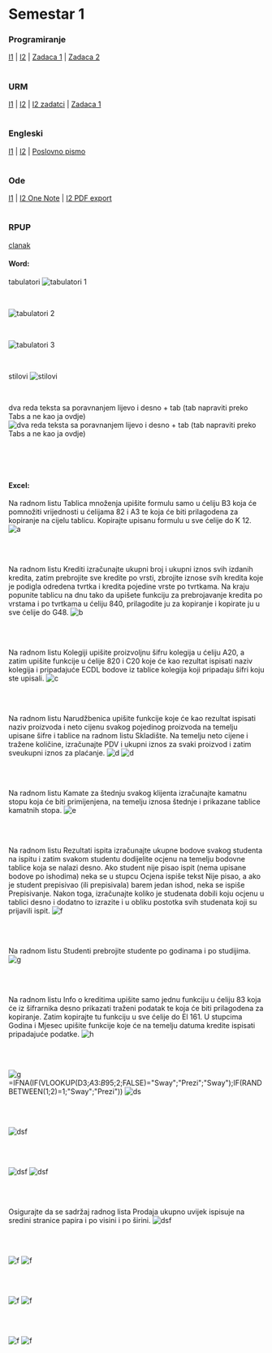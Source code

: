 # Semestar 1
### Programiranje
[I1](https://github.com/frainfreeze/studying/tree/master/university/10004-prog/home%20exercises%201)
| [I2](https://github.com/frainfreeze/studying/tree/master/university/10004-prog/home%20exercises%202)
 | [Zadaca 1](https://github.com/frainfreeze/studying/blob/master/university/skripte/PROG_I1.pdf)
 | [Zadaca 2](https://github.com/frainfreeze/studying/tree/master/university/10004-prog/homeworks/DZ2)


#
### URM
[I1](https://github.com/frainfreeze/studying/blob/master/university/skripte/URM_I1.pdf)
 | [I2](https://github.com/frainfreeze/studying/blob/master/university/skripte/URM_I2.pdf)
 | [I2 zadatci](https://github.com/frainfreeze/studying/blob/master/university/skripte/URM_I2_zad.txt) 
 | [Zadaca 1](https://github.com/frainfreeze/studying/tree/master/university/10005-networks/IP%20calculator%20homework)



#
### Engleski
[I1](https://github.com/frainfreeze/studying/blob/master/university/skripte/ENG_I1.pdf)
 | [I2](https://github.com/frainfreeze/studying/blob/master/university/skripte/ENG-VOCABULARY.pdf)
 | [Poslovno pismo](https://github.com/frainfreeze/studying/blob/master/university/skripte/tkucar-letter.pdf)

#
### Ode
[I1](https://github.com/frainfreeze/studying/blob/master/university/skripte/ODE.pdf)
 | [I2 One Note](https://github.com/frainfreeze/studying/raw/master/university/skripte/ode%20skripta%20pt%202.onepkg)
 | [I2 PDF export](https://github.com/frainfreeze/studying/blob/master/university/skripte/ode%20skripta%20pt%202.pdf)
 
#
### RPUP
[clanak](https://github.com/frainfreeze/studying/blob/master/university/skripte/tkucar-Kriptovalute-novac_buducnosti.pdf)


#### Word:
tabulatori
![tabulatori 1](https://i.imgur.com/8uGm8Gs.gif)

<br>

![tabulatori 2](https://i.imgur.com/0wJcTjx.gif)

<br>

![tabulatori 3](https://i.imgur.com/4wOYHFN.gif)

<br>

stilovi
![stilovi](https://i.imgur.com/vBN3gRS.gif)

<br>

dva reda teksta sa poravnanjem lijevo i desno + tab (tab napraviti preko Tabs a ne kao ja ovdje)
![dva reda teksta sa poravnanjem lijevo i desno + tab (tab napraviti preko Tabs a ne kao ja ovdje)](https://i.imgur.com/lhfvOjr.gif)

<br><br><br>

#### Excel:
Na radnom listu Tablica množenja upišite formulu samo u ćeliju B3 koja će pomnožiti 
vrijednosti u ćelijama 82 i A3 te koja će biti prilagodena za kopiranje na cijelu tablicu. 
Kopirajte upisanu formulu u sve ćelije do K 12. 
![a](https://i.imgur.com/NfMja5x.png)

<br><br>

Na radnom listu Krediti izračunajte ukupni broj i ukupni iznos svih izdanih kredita, 
zatim prebrojite sve kredite po vrsti, zbrojite iznose svih kredita koje je podigla 
odredena tvrtka i kredita pojedine vrste po tvrtkama. Na kraju popunite tablicu na dnu 
tako da upišete funkciju za prebrojavanje kredita po vrstama i po tvrtkama u ćeliju 840, 
prilagodite ju za kopiranje i kopirate ju u sve ćelije do G48. 
![b](https://i.imgur.com/OfXUHUK.png)

<br><br>

Na radnom listu Kolegiji upišite proizvoljnu šifru kolegija u ćeliju A20, a zatim upišite 
funkcije u ćelije 820 i C20 koje će kao rezultat ispisati naziv kolegija i pripadajuće ECDL 
bodove iz tablice kolegija koji pripadaju šifri koju ste upisali. 
![c](https://i.imgur.com/mhwMZ29.png)

<br><br>

Na radnom listu Narudžbenica upišite funkcije koje će kao rezultat ispisati naziv 
proizvoda i neto cijenu svakog pojedinog proizvoda na temelju upisane šifre i tablice 
na radnom listu Skladište. Na temelju neto cijene i tražene količine, izračunajte PDV i 
ukupni iznos za svaki proizvod i zatim sveukupni iznos za plaćanje. 
![d](https://i.imgur.com/q9lbXqj.png)
![d](https://i.imgur.com/s1w8gxa.png)

<br><br>

Na radnom listu Kamate za štednju svakog klijenta izračunajte kamatnu stopu koja će 
biti primijenjena, na temelju iznosa štednje i prikazane tablice kamatnih stopa. 
![e](https://i.imgur.com/0YtYlZa.png)

<br><br>

Na radnom listu Rezultati ispita izračunajte ukupne bodove svakog studenta na ispitu 
i zatim svakom studentu dodijelite ocjenu na temelju bodovne tablice koja se nalazi 
desno. Ako student nije pisao ispit (nema upisane bodove po ishodima) neka se u 
stupcu Ocjena ispiše tekst Nije pisao, a ako je student prepisivao (ili prepisivala) barem 
jedan ishod, neka se ispiše Prepisivanje. Nakon toga, izračunajte koliko je studenata 
dobili koju ocjenu u tablici desno i dodatno to izrazite i u obliku postotka svih studenata 
koji su prijavili ispit. 
![f](https://i.imgur.com/L5XLUMM.png)

<br><br>

Na radnom listu Studenti prebrojite studente po godinama i po studijima. 
![g](https://i.imgur.com/h9ih3y0.png)

<br><br>

Na radnom listu Info o kreditima upišite samo jednu funkciju u ćeliju 83 koja će iz 
šifrarnika desno prikazati traženi podatak te koja će biti prilagodena za kopiranje. Zatim 
kopirajte tu funkciju u sve ćelije do El 161. U stupcima Godina i Mjesec upišite funkcije 
koje će na temelju datuma kredite ispisati pripadajuće podatke. 
![h](https://i.imgur.com/19yVCv6.png)

<br><br>

![g](https://i.imgur.com/a573F1U.png)
=IFNA(IF(VLOOKUP(D3;$A$3:$B$95;2;FALSE)="Sway";"Prezi";"Sway");IF(RANDBETWEEN(1;2)=1;"Sway";"Prezi"))
![ds](https://i.imgur.com/OMf06yW.png)


<br><br>

![dsf](https://i.imgur.com/vjMFv0v.png)

<br><br>

![dsf](https://i.imgur.com/UdyFCSe.png)
![dsf](https://i.imgur.com/e2M117q.png)

<br><br>

Osigurajte da se sadržaj radnog lista Prodaja ukupno uvijek ispisuje na sredini stranice papira i po visini i po širini.
![dsf](https://i.imgur.com/FjL4GRP.png)

<br><br>

![f](https://i.imgur.com/3NtwzdZ.png)
![f](https://i.imgur.com/mPoFrkZ.png)

<br><br>

![f](https://i.imgur.com/kPfiHKM.png)
![f](https://i.imgur.com/V1PEQMA.png)


<br><br>

![f](https://i.imgur.com/mfMZIl4.png)
![f](https://i.imgur.com/roaUnXR.png)
